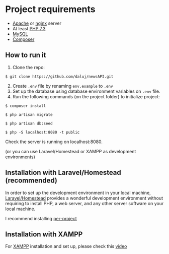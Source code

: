 # Project requirements
* [Apache](https://httpd.apache.org/download.cgi) or [nginx](https://nginx.org/en/download.html) server
* At least [PHP 7.3](https://www.php.net/releases/7_3_0.php)
* [MySQL](https://www.mysql.com/)
* [Composer](https://getcomposer.org/)

## How to run it
1. Clone the repo:
```
$ git clone https://github.com/daluj/newsAPI.git
```
2. Create `.env` file by renaming `env.example` to `.env`
3. Set up the database using database environment variables on `.env` file. 
3. Run the following commands (on the project folder) to initialize project:
```
$ composer install
```

```
$ php artisan migrate
```

```
$ php artisan db:seed
```

```
$ php -S localhost:8080 -t public
```

Check the server is running on localhost:8080.

(or you can use Laravel/Homestead or XAMPP as development environments)

## Installation with Laravel/Homestead (recommended)
In order to set up the development environment in your local machine, [Laravel/Homestead](https://laravel.com/docs/8.x/homestead) provides a wonderful development environment without requiring to install PHP, a web server, and any other server software on your local machine. 

I recommend installing [per-project](https://laravel.com/docs/8.x/homestead#per-project-installation)

## Installation with XAMPP
For [XAMPP](https://www.apachefriends.org/download.html) installation and set up, please check this [video](https://www.youtube.com/watch?v=k9em7Ey00xQ)
